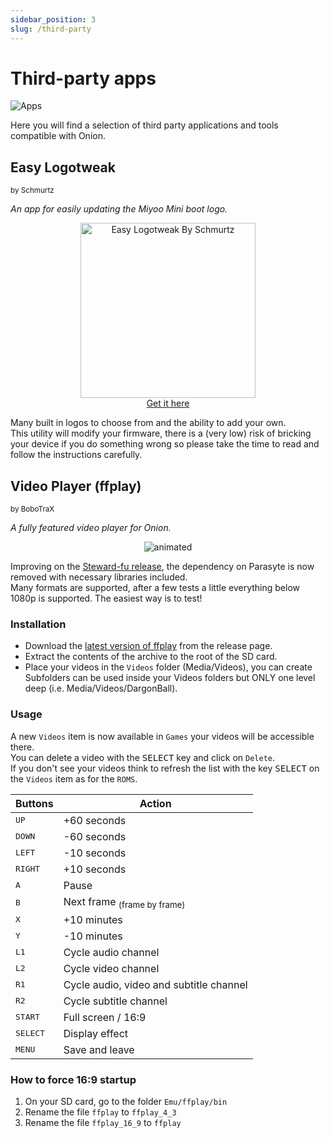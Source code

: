 ```yaml
---
sidebar_position: 3
slug: /third-party
---
```



# Third-party apps

![Apps](https://user-images.githubusercontent.com/98862735/178884500-8188e34c-b140-4c8e-83d1-44ec4c3b5112.png)


Here you will find a selection of third party applications and tools compatible with Onion.


## Easy Logotweak

<sup>by Schmurtz</sup>

*An app for easily updating the Miyoo Mini boot logo.*

<p align="center">
<a href="https://github.com/schmurtzm/Miyoo-Mini-easy-logotweak"><img title="Easy Logotweak By Schmurtz" width="280px" src="https://user-images.githubusercontent.com/98862735/189468731-c8ee3660-92e2-4cf4-aba6-32ff38a264c0.png" /><br/>Get it here</a>
</p>

Many built in logos to choose from and the ability to add your own.  
This utility will modify your firmware, there is a (very low) risk of bricking your device if you do something wrong so please take the time to read and follow the instructions carefully. 


## Video Player (ffplay)

<sup>by BoboTraX</sup>

*A fully featured video player for Onion.*

<p align="center">
  <img src="https://user-images.githubusercontent.com/17168896/193084909-ec97ca37-3b0f-4433-a240-2ccc62421671.gif" alt="animated" />
</p>

Improving on the [Steward-fu release](https://steward-fu.github.io/website/handheld/miyoo-mini/parasyte_build_ffplay.htm), the dependency on Parasyte is now removed with necessary libraries included.  
Many formats are supported, after a few tests a little everything below 1080p is supported. The easiest way is to test!


### Installation

- Download the [latest version of ffplay](https://github.com/bobotrax/ffplay_Miyoo/releases) from the release page.
- Extract the contents of the archive to the root of the SD card.
- Place your videos in the `Videos` folder (Media/Videos), you can create Subfolders can be used inside your Videos folders but ONLY one level deep (i.e. Media/Videos/DargonBall).


### Usage

A new `Videos` item is now available in `Games` your videos will be accessible there.<br/>
You can delete a video with the <kbd>SELECT</kbd> key and click on `Delete`.<br/>
If you don't see your videos think to refresh the list with the key <kbd>SELECT</kbd> on the `Videos` item as for the `ROMS`.

<table align="center">
<thead>
<tr>
<th>Buttons</th>
<th>Action</th>
</tr>
</thead>
<tbody>
<tr>
<td><kbd>UP</kbd></td>
<td>+60 seconds</td>
</tr>
<tr>
<td><kbd>DOWN</kbd></td>
<td>-60 seconds</td>
</tr>
<tr>
<td><kbd>LEFT</kbd></td>
<td>-10 seconds</td>
</tr>
<tr>
<td><kbd>RIGHT</kbd></td>
<td>+10 seconds</td>
</tr>
<tr>
<td><kbd>A</kbd></td>
<td>Pause</td>
</tr>
<tr>
<td><kbd>B</kbd></td>
<td>Next frame <sub>(frame by frame)</sub></td>
</tr>
<tr>
<td><kbd>X</kbd></td>
<td>+10 minutes</td>
</tr>
<tr>
<td><kbd>Y</kbd></td>
<td>-10 minutes</td>
</tr>
<tr>
<td><kbd>L1</kbd></td>
<td>Cycle audio channel</td>
</tr>
<tr>
<td><kbd>L2</kbd></td>
<td>Cycle video channel</td>
</tr>
<tr>
<td><kbd>R1</kbd></td>
<td>Cycle audio, video and subtitle channel</td>
</tr>
<tr>
<td><kbd>R2</kbd></td>
<td>Cycle subtitle channel</td>
</tr>
<tr>
<td><kbd>START</kbd></td>
<td>Full screen / 16:9</td>
</tr>
<tr>
<td><kbd>SELECT</kbd></td>
<td>Display effect</td>
</tr>
<tr>
<td><kbd>MENU</kbd></td>
<td>Save and leave</td>
</tr>
</tbody>
</table>

### How to force 16:9 startup
1. On your SD card, go to the folder `Emu/ffplay/bin`
2. Rename the file `ffplay` to `ffplay_4_3`
3. Rename the file `ffplay_16_9` to `ffplay`

